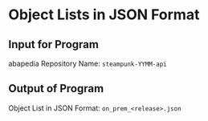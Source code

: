 # Object Lists in JSON Format

## Input for Program

abapedia Repository Name: `steampunk-YYMM-api`

## Output of Program

Object List in JSON Format: `on_prem_<release>.json`
